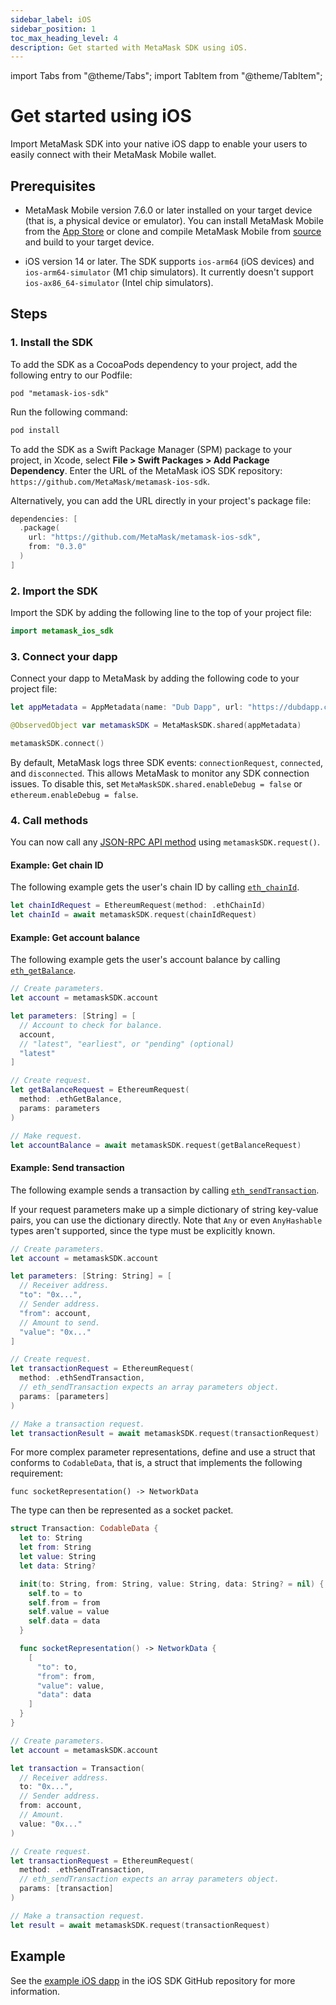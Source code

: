 ```yaml
---
sidebar_label: iOS
sidebar_position: 1
toc_max_heading_level: 4
description: Get started with MetaMask SDK using iOS.
---
```


import Tabs from "@theme/Tabs";
import TabItem from "@theme/TabItem";

# Get started using iOS

Import MetaMask SDK into your native iOS dapp to enable your
users to easily connect with their MetaMask Mobile wallet.

## Prerequisites

- MetaMask Mobile version 7.6.0 or later installed on your target device (that is, a physical device
  or emulator).
  You can install MetaMask Mobile from the [App Store](https://apps.apple.com/us/app/metamask-blockchain-wallet/id1438144202)
  or clone and compile MetaMask Mobile from [source](https://github.com/MetaMask/metamask-mobile)
  and build to your target device.

- iOS version 14 or later.
  The SDK supports `ios-arm64` (iOS devices) and `ios-arm64-simulator` (M1 chip simulators).
  It currently doesn't support `ios-ax86_64-simulator` (Intel chip simulators).

## Steps

### 1. Install the SDK

<Tabs>
<TabItem value="CocoaPods">

To add the SDK as a CocoaPods dependency to your project, add the following entry to our Podfile:

```text
pod "metamask-ios-sdk"
```

Run the following command:

```bash
pod install
```

</TabItem>
<TabItem value="Swift Package Manager">

To add the SDK as a Swift Package Manager (SPM) package to your project, in Xcode, select
**File > Swift Packages > Add Package Dependency**.
Enter the URL of the MetaMask iOS SDK repository: `https://github.com/MetaMask/metamask-ios-sdk`.

Alternatively, you can add the URL directly in your project's package file:

```swift
dependencies: [
  .package(
    url: "https://github.com/MetaMask/metamask-ios-sdk",
    from: "0.3.0"
  )
]
```

</TabItem>
</Tabs>

### 2. Import the SDK

Import the SDK by adding the following line to the top of your project file:

```swift
import metamask_ios_sdk
```

### 3. Connect your dapp

Connect your dapp to MetaMask by adding the following code to your project file:

```swift
let appMetadata = AppMetadata(name: "Dub Dapp", url: "https://dubdapp.com")

@ObservedObject var metamaskSDK = MetaMaskSDK.shared(appMetadata)

metamaskSDK.connect()
```

By default, MetaMask logs three SDK events: `connectionRequest`, `connected`, and `disconnected`.
This allows MetaMask to monitor any SDK connection issues.
To disable this, set `MetaMaskSDK.shared.enableDebug = false` or `ethereum.enableDebug = false`.

### 4. Call methods

You can now call any [JSON-RPC API method](/wallet/reference/json-rpc-api) using `metamaskSDK.request()`.

#### Example: Get chain ID

The following example gets the user's chain ID by calling
[`eth_chainId`](/wallet/reference/eth_chainId).

```swift
let chainIdRequest = EthereumRequest(method: .ethChainId)
let chainId = await metamaskSDK.request(chainIdRequest)
```

#### Example: Get account balance

The following example gets the user's account balance by calling
[`eth_getBalance`](/wallet/reference/eth_getBalance).

```swift
// Create parameters.
let account = metamaskSDK.account

let parameters: [String] = [
  // Account to check for balance.
  account,
  // "latest", "earliest", or "pending" (optional)
  "latest"
]

// Create request.
let getBalanceRequest = EthereumRequest(
  method: .ethGetBalance,
  params: parameters
)

// Make request.
let accountBalance = await metamaskSDK.request(getBalanceRequest)
```

#### Example: Send transaction

The following example sends a transaction by calling
[`eth_sendTransaction`](/wallet/reference/eth_sendTransaction).

<Tabs>
<TabItem value="Use a dictionary">

If your request parameters make up a simple dictionary of string key-value pairs, you can use the
dictionary directly.
Note that `Any` or even `AnyHashable` types aren't supported, since the type must be explicitly known.

```swift
// Create parameters.
let account = metamaskSDK.account

let parameters: [String: String] = [
  // Receiver address.
  "to": "0x...",
  // Sender address.
  "from": account,
  // Amount to send.
  "value": "0x..."
]

// Create request.
let transactionRequest = EthereumRequest(
  method: .ethSendTransaction,
  // eth_sendTransaction expects an array parameters object.
  params: [parameters]
)

// Make a transaction request.
let transactionResult = await metamaskSDK.request(transactionRequest)
```

</TabItem>
<TabItem value="Use a struct">

For more complex parameter representations, define and use a struct that conforms to `CodableData`,
that is, a struct that implements the following requirement:

```
func socketRepresentation() -> NetworkData
```

The type can then be represented as a socket packet.

```swift
struct Transaction: CodableData {
  let to: String
  let from: String
  let value: String
  let data: String?

  init(to: String, from: String, value: String, data: String? = nil) {
    self.to = to
    self.from = from
    self.value = value
    self.data = data
  }

  func socketRepresentation() -> NetworkData {
    [
      "to": to,
      "from": from,
      "value": value,
      "data": data
    ]
  }
}

// Create parameters.
let account = metamaskSDK.account

let transaction = Transaction(
  // Receiver address.
  to: "0x...",
  // Sender address.
  from: account,
  // Amount.
  value: "0x..."
)

// Create request.
let transactionRequest = EthereumRequest(
  method: .ethSendTransaction,
  // eth_sendTransaction expects an array parameters object.
  params: [transaction]
)

// Make a transaction request.
let result = await metamaskSDK.request(transactionRequest)
```

</TabItem>
</Tabs>

## Example

See the [example iOS dapp](https://github.com/MetaMask/metamask-ios-sdk/tree/main/Example) in the
iOS SDK GitHub repository for more information.
